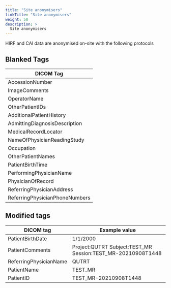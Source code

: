 ```yaml
---
title: "Site anonymisers"
linkTitle: "Site anonymisers"
weight: 50
description: >
  Site anonymisers
---
```


HIRF and CAI data are anonymised on-site with the following protocols

## Blanked Tags
| DICOM Tag                     |
|-------------------------------|
|AccessionNumber                |
|ImageComments                  |
|OperatorName                   |
|OtherPatientIDs                |
|AdditionalPatientHistory       |
|AdmittingDiagnosisDescription  |
|MedicalRecordLocator           |
|NameOfPhysicianReadingStudy    |
|Occupation                     |
|OtherPatientNames              |
|PatientBirthTime               |
|PerformingPhysicianName        |
|PhysicianOfRecord              |
|ReferringPhysicianAddress      |
|ReferringPhysicianPhoneNumbers |

## Modified tags
| DICOM tag              | Example value                                               |
|------------------------|-------------------------------------------------------------|
| PatientBirthDate       | 1/1/2000                                                    |
| PatientComments        | Project:QUTRT Subject:TEST_MR Session:TEST_MR-20210908T1448 |
| ReferringPhysicianName | QUTRT                                                       |
| PatientName            | TEST_MR                                                     |
| PatientID              | TEST_MR-20210908T1448                                       |
